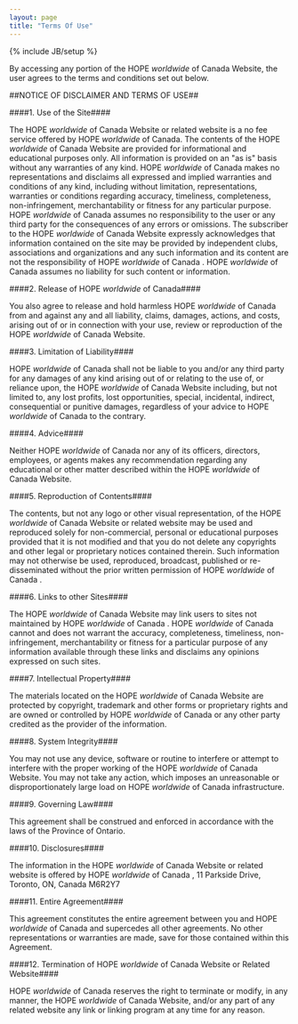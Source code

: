 ```yaml
---
layout: page
title: "Terms Of Use"
---
```

{% include JB/setup %}


By accessing any portion of the HOPE _worldwide_ of Canada Website, the user agrees to the terms and conditions set out below.

##NOTICE OF DISCLAIMER AND TERMS OF USE##

####1. Use of the Site####

The HOPE _worldwide_ of Canada Website or related website is a no fee service offered by HOPE _worldwide_ of Canada. The contents of the HOPE _worldwide_ of Canada Website are provided for informational and educational purposes only. All information is provided on an "as is" basis without any warranties of any kind. HOPE _worldwide_ of Canada makes no representations and disclaims all expressed and implied warranties and conditions of any kind, including without limitation, representations, warranties or conditions regarding accuracy, timeliness, completeness, non-infringement, merchantability or fitness for any particular purpose. HOPE _worldwide_ of Canada assumes no responsibility to the user or any third party for the consequences of any errors or omissions. The subscriber to the HOPE _worldwide_ of Canada Website expressly acknowledges that information contained on the site may be provided by independent clubs, associations and organizations and any such information and its content are not the responsibility of HOPE _worldwide_ of Canada . HOPE _worldwide_ of Canada assumes no liability for such content or information.

####2. Release of HOPE _worldwide_ of Canada####

You also agree to release and hold harmless HOPE _worldwide_ of Canada from and against any and all liability, claims, damages, actions, and costs, arising out of or in connection with your use, review or reproduction of the HOPE _worldwide_ of Canada Website.

####3. Limitation of Liability####

HOPE _worldwide_ of Canada shall not be liable to you and/or any third party for any damages of any kind arising out of or relating to the use of, or reliance upon, the HOPE _worldwide_ of Canada Website including, but not limited to, any lost profits, lost opportunities, special, incidental, indirect, consequential or punitive damages, regardless of your advice to HOPE _worldwide_ of Canada to the contrary.

####4. Advice####

Neither HOPE _worldwide_ of Canada nor any of its officers, directors, employees, or agents makes any recommendation regarding any educational or other matter described within the HOPE _worldwide_ of Canada Website.

####5. Reproduction of Contents####

The contents, but not any logo or other visual representation, of the HOPE _worldwide_ of Canada Website or related website may be used and reproduced solely for non-commercial, personal or educational purposes provided that it is not modified and that you do not delete any copyrights and other legal or proprietary notices contained therein. Such information may not otherwise be used, reproduced, broadcast, published or re-disseminated without the prior written permission of HOPE _worldwide_ of Canada .

####6. Links to other Sites####

The HOPE _worldwide_ of Canada Website may link users to sites not maintained by HOPE _worldwide_ of Canada . HOPE _worldwide_ of Canada cannot and does not warrant the accuracy, completeness, timeliness, non-infringement, merchantability or fitness for a particular purpose of any information available through these links and disclaims any opinions expressed on such sites.

####7. Intellectual Property####

The materials located on the HOPE _worldwide_ of Canada Website are protected by copyright, trademark and other forms or proprietary rights and are owned or controlled by HOPE _worldwide_ of Canada or any other party credited as the provider of the information.

####8. System Integrity####

You may not use any device, software or routine to interfere or attempt to interfere with the proper working of the HOPE _worldwide_ of Canada Website. You may not take any action, which imposes an unreasonable or disproportionately large load on HOPE _worldwide_ of Canada infrastructure.

####9. Governing Law####

This agreement shall be construed and enforced in accordance with the laws of the Province of Ontario.

####10. Disclosures####

The information in the HOPE _worldwide_ of Canada Website or related website is offered by HOPE _worldwide_ of Canada , 11 Parkside Drive, Toronto, ON, Canada M6R2Y7

####11. Entire Agreement####

This agreement constitutes the entire agreement between you and HOPE _worldwide_ of Canada and supercedes all other agreements. No other representations or warranties are made, save for those contained within this Agreement.

####12. Termination of HOPE _worldwide_ of Canada Website or Related Website####

HOPE _worldwide_ of Canada reserves the right to terminate or modify, in any manner, the HOPE _worldwide_ of Canada Website, and/or any part of any related website any link or linking program at any time for any reason.
